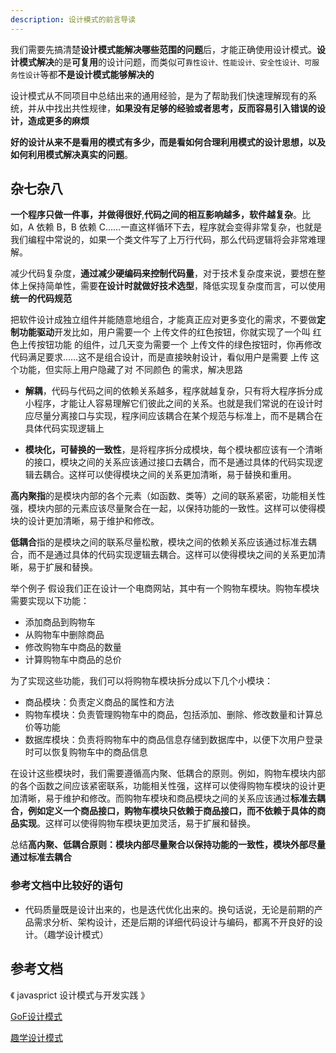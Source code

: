 ```yaml
---
description: 设计模式的前言导读
---
```


我们需要先搞清楚**设计模式能解决哪些范围的问题**后，才能正确使用设计模式。**设计模式解决**的是**可复用**的设计问题，而类似可`靠性设计、性能设计、安全性设计、可服务性设计`等都**不是设计模式能够解决的**

设计模式从不同项目中总结出来的通用经验，是为了帮助我们快速理解现有的系统，并从中找出共性规律，**如果没有足够的经验或者思考，反而容易引入错误的设计，造成更多的麻烦**

**好的设计从来不是看用的模式有多少，而是看如何合理利用模式的设计思想，以及如何利用模式解决真实的问题**。

## 杂七杂八
**一个程序只做一件事，并做得很好**,**代码之间的相互影响越多，软件越复杂**。比如，A 依赖 B，B 依赖 C……一直这样循环下去，程序就会变得非常复杂，也就是我们编程中常说的，如果一个类文件写了上万行代码，那么代码逻辑将会非常难理解。

减少代码复杂度，**通过减少硬编码来控制代码量**，对于技术复杂度来说，要想在整体上保持简单性，需要**在设计时就做好技术选型**，降低实现复杂度而言，可以使用**统一的代码规范**

把软件设计成独立组件并能随意地组合，才能真正应对更多变化的需求，不要做**定制功能驱动**开发比如，用户需要一个 上传文件的红色按钮，你就实现了一个叫 红色上传按钮功能 的组件，过几天变为需要一个 上传文件的绿色按钮时，你再修改代码满足要求……这不是组合设计，而是直接映射设计，看似用户是需要 上传 这个功能，但实际上用户隐藏了对 不同颜色 的需求，解决思路

*  **解耦**，代码与代码之间的依赖关系越多，程序就越复杂，只有将大程序拆分成小程序，才能让人容易理解它们彼此之间的关系。也就是我们常说的在设计时应尽量分离接口与实现，程序间应该耦合在某个规范与标准上，而不是耦合在具体代码实现逻辑上
  
* **模块化，可替换的一致性**，是将程序拆分成模块，每个模块都应该有一个清晰的接口，模块之间的关系应该通过接口去耦合，而不是通过具体的代码实现逻辑去耦合。这样可以使得模块之间的关系更加清晰，易于替换和重用。



**高内聚指**的是模块内部的各个元素（如函数、类等）之间的联系紧密，功能相关性强，模块内部的元素应该尽量聚合在一起，以保持功能的一致性。这样可以使得模块的设计更加清晰，易于维护和修改。

**低耦合**指的是模块之间的联系尽量松散，模块之间的依赖关系应该通过标准去耦合，而不是通过具体的代码实现逻辑去耦合。这样可以使得模块之间的关系更加清晰，易于扩展和替换。

举个例子 假设我们正在设计一个电商网站，其中有一个购物车模块。购物车模块需要实现以下功能：

* 添加商品到购物车
* 从购物车中删除商品
* 修改购物车中商品的数量
* 计算购物车中商品的总价
  
为了实现这些功能，我们可以将购物车模块拆分成以下几个小模块：

* 商品模块：负责定义商品的属性和方法
* 购物车模块：负责管理购物车中的商品，包括添加、删除、修改数量和计算总价等功能
* 数据库模块：负责将购物车中的商品信息存储到数据库中，以便下次用户登录时可以恢复购物车中的商品信息


在设计这些模块时，我们需要遵循高内聚、低耦合的原则。例如，购物车模块内部的各个函数之间应该紧密联系，功能相关性强，这样可以使得购物车模块的设计更加清晰，易于维护和修改。而购物车模块和商品模块之间的关系应该通过**标准去耦合，例如定义一个商品接口，购物车模块只依赖于商品接口，而不依赖于具体的商品实现**。这样可以使得购物车模块更加灵活，易于扩展和替换。



总结**高内聚、低耦合原则：模块内部尽量聚合以保持功能的一致性，模块外部尽量通过标准去耦合**



### 参考文档中比较好的语句
* 代码质量既是设计出来的，也是迭代优化出来的。换句话说，无论是前期的产品需求分析、架构设计，还是后期的详细代码设计与编码，都离不开良好的设计。（趣学设计模式）



## 参考文档
《 javasprict 设计模式与开发实践 》

[GoF设计模式](https://blog.csdn.net/weixin_42607437/article/details/114482907)

[趣学设计模式](https://kaiwu.lagou.com/course/courseInfo.htm?courseId=710#/detail/pc?id=6861)

